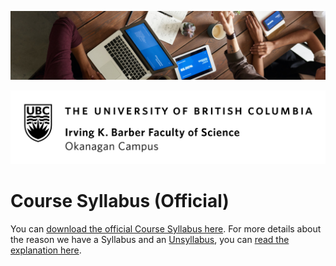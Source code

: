 ![](../images/header.jpg)

![](../images/UBCO_CMPS_header.jpg)

# Course Syllabus (Official)

You can [download the official Course Syllabus here](https://github.com/ubco-cmps/cosc122_course/raw/main/files/cosc122_2022WT1.pdf).
For more details about the reason we have a Syllabus and an [Unsyllabus](unsyllabus), you can [read the explanation here](syllabus-vs-unsyllabus).